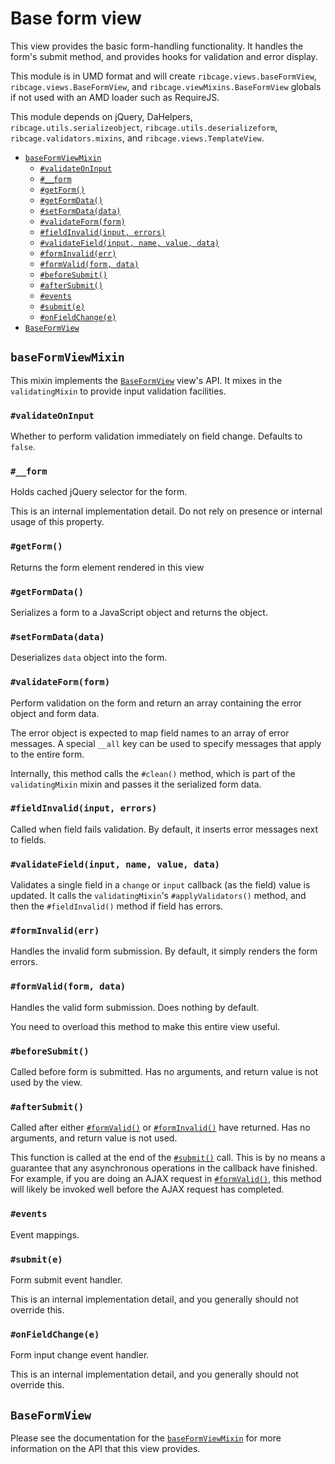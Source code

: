 # Base form view <a name="base-form-view"></a>

This view provides the basic form-handling functionality. It handles the form's
submit method, and provides hooks for validation and error display.

This module is in UMD format and will create `ribcage.views.baseFormView`,
`ribcage.views.BaseFormView`, and `ribcage.viewMixins.BaseFormView` globals if
not used with an AMD loader such as RequireJS.

This module depends on jQuery, DaHelpers, `ribcage.utils.serializeobject`,
`ribcage.utils.deserializeform`, `ribcage.validators.mixins`, and
`ribcage.views.TemplateView`.

 + [`baseFormViewMixin`](#baseformviewmixin)
   - [`#validateOnInput`](#validateoninput)
   - [`#__form`](#form)
   - [`#getForm()`](#getform)
   - [`#getFormData()`](#getformdata)
   - [`#setFormData(data)`](#setformdata-data)
   - [`#validateForm(form)`](#validateform-form)
   - [`#fieldInvalid(input, errors)`](#fieldinvalid-input-errors)
   - [`#validateField(input, name, value, data)`](#validatefield-input-name-value-data)
   - [`#formInvalid(err)`](#forminvalid-err)
   - [`#formValid(form, data)`](#formvalid-form-data)
   - [`#beforeSubmit()`](#beforesubmit)
   - [`#afterSubmit()`](#aftersubmit)
   - [`#events`](#events)
   - [`#submit(e)`](#submit-e)
   - [`#onFieldChange(e)`](#onfieldchange-e)
 + [`BaseFormView`](#baseformview)


## `baseFormViewMixin` <a name="baseformviewmixin"></a>

This mixin implements the [`BaseFormView`](#baseformview) view's API. It mixes
in the `validatingMixin` to provide input validation facilities.

### `#validateOnInput` <a name="validateoninput"></a>

Whether to perform validation immediately on field change. Defaults to `false`.

### `#__form` <a name="form"></a>

Holds cached jQuery selector for the form.

This is an internal implementation detail. Do not rely on presence or internal
usage of this property.

### `#getForm()` <a name="getform"></a>

Returns the form element rendered in this view

### `#getFormData()` <a name="getformdata"></a>

Serializes a form to a JavaScript object and returns the object.

### `#setFormData(data)` <a name="setformdata-data"></a>

Deserializes `data` object into the form.

### `#validateForm(form)` <a name="validateform-form"></a>

Perform validation on the form and return an array containing the error object
and form data.

The error object is expected to map field names to an array of error messages.
A special `__all` key can be used to specify messages that apply to the entire
form.

Internally, this method calls the `#clean()` method, which is part of the
`validatingMixin` mixin and passes it the serialized form data.

### `#fieldInvalid(input, errors)` <a name="fieldinvalid-input-errors"></a>

Called when field fails validation. By default, it inserts error messages next
to fields.

### `#validateField(input, name, value, data)` <a name="validatefield-input-name-value-data"></a>

Validates a single field in a `change` or `input` callback (as the field) value
is updated. It calls the `validatingMixin`'s `#applyValidators()` method, and
then the `#fieldInvalid()` method if field has errors.

### `#formInvalid(err)` <a name="forminvalid-err"></a>

Handles the invalid form submission. By default, it simply renders the form
errors.

### `#formValid(form, data)` <a name="formvalid-form-data"></a>

Handles the valid form submission. Does nothing by default.

You need to overload this method to make this entire view useful.

### `#beforeSubmit()` <a name="beforesubmit"></a>

Called before form is submitted. Has no arguments, and return value is not used
by the view.

### `#afterSubmit()` <a name="aftersubmit"></a>

Called after either [`#formValid()`](#formvalid-data) or
[`#formInvalid()`](#forminvalid-err) have returned.  Has no arguments, and
return value is not used.

This function is called at the end of the [`#submit()`](#submit-e) call. This
is by no means a guarantee that any asynchronous operations in the callback
have finished. For example, if you are doing an AJAX request in
[`#formValid()`](#formvalid-data), this method will likely be invoked well
before the AJAX request has completed.

### `#events` <a name="events"></a>

Event mappings.

### `#submit(e)` <a name="submit-e"></a>

Form submit event handler.

This is an internal implementation detail, and you generally should not
override this.

### `#onFieldChange(e)` <a name="onfieldchange-e"></a>

Form input change event handler.

This is an internal implementation detail, and you generally should not
override this.

## `BaseFormView` <a name="baseformview"></a>

Please see the documentation for the [`baseFormViewMixin`](#baseformviewmixin)
for more information on the API that this view provides.